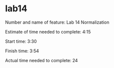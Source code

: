 # lab14

Number and name of feature: Lab 14 Normalization

Estimate of time needed to complete: 4:15

Start time: 3:30

Finish time: 3:54

Actual time needed to complete: 24
